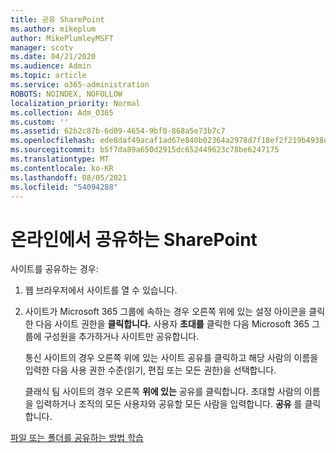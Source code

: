 ```yaml
---
title: 공유 SharePoint
ms.author: mikeplum
author: MikePlumleyMSFT
manager: scotv
ms.date: 04/21/2020
ms.audience: Admin
ms.topic: article
ms.service: o365-administration
ROBOTS: NOINDEX, NOFOLLOW
localization_priority: Normal
ms.collection: Adm_O365
ms.custom: ''
ms.assetid: 62b2c87b-6d09-4654-9bf0-868a5e73b7c7
ms.openlocfilehash: ede8daf49acaf1ad67e840b02364a2978d7f18ef2f219b4938dd14d0ca7e231c
ms.sourcegitcommit: b5f7da89a650d2915dc652449623c78be6247175
ms.translationtype: MT
ms.contentlocale: ko-KR
ms.lasthandoff: 08/05/2021
ms.locfileid: "54094288"
---
```

# <a name="how-to-share-in-sharepoint-online"></a>온라인에서 공유하는 SharePoint

사이트를 공유하는 경우:
  
1. 웹 브라우저에서 사이트를 열 수 있습니다.
    
2. 사이트가 Microsoft 365 그룹에 속하는 경우 오른쪽 위에 있는 설정 아이콘을 클릭한 다음 사이트 권한을 **클릭합니다.** 사용자 **초대를** 클릭한 다음 Microsoft 365 그룹에 구성원을 추가하거나 사이트만 공유합니다. 
    
    통신 사이트의 경우  오른쪽 위에 있는 사이트 공유를 클릭하고 해당 사람의 이름을 입력한 다음 사용 권한 수준(읽기, 편집 또는 모든 권한)을 선택합니다. 
    
    클래식 팀 사이트의 경우 오른쪽 **위에 있는** 공유를 클릭합니다. 초대할 사람의 이름을 입력하거나 조직의 모든 사용자와 공유할 모든 사람을 입력합니다. **공유** 를 클릭합니다.
    
[파일 또는 폴더를 공유하는 방법 학습](https://go.microsoft.com/fwlink/?linkid=511430)
  

